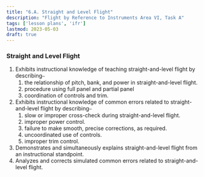 ```yaml
---
title: "6.A. Straight and Level Flight"
description: "Flight by Reference to Instruments Area VI, Task A"
tags: ['lesson plans', 'ifr']
lastmod: 2023-05-03
draft: true
---
```

### Straight and Level Flight

1. Exhibits instructional knowledge of teaching straight-and-level flight by describing⎯
   1. the relationship of pitch, bank, and power in straight-and-level flight. 
   2. procedure using full panel and partial panel 
   3. coordination of controls and trim. 
2. Exhibits instructional knowledge of common errors related to straight-and-level flight by describing⎯
   1. slow or improper cross-check during straight-and-level flight. 
   2. improper power control. 
   3. failure to make smooth, precise corrections, as required. 
   4. uncoordinated use of controls. 
   5. improper trim control. 
3. Demonstrates and simultaneously explains straight-and-level flight from an instructional standpoint. 
4. Analyzes and corrects simulated common errors related to straight-and-level flight.